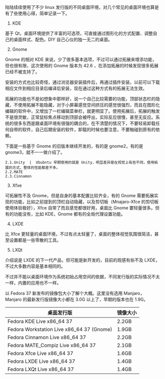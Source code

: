 陆陆续续使用了不少 linux 发行版的不同桌面环境，对几个常见的桌面环境也算是有了些使用心得，简单记录一下。

1. KDE

基于 Qt，桌面环境提供了丰富的可选项，可直接通过图形化的方式配置、调整自己的桌面样式、配色。DIY 自己心仪的独一无二的桌面。

2. Gnome

Gnome 的相对 KDE 来说，少了很多基本选项，不过可以通过拓展来增添功能，但也很有限，这次使用的 Gnome 版本为 42.6 ，在添加拓展的时候发现很多拓展已经不被支持了。

安装的方式也比较奇怪，通过浏览器安装插件后，再通过插件安装，以前可以下载相应文件到相应目录后编译后安装，现在通过这种方式有的拓展无法生效。

拓展的功能也不是如想象中那样好，说一个自己比较需要的功能，顶部状态栏的隐藏，不使用拓展不能隐藏，对于小屏幕感觉空间挤压的感觉很强烈，而且在图形化编辑的软件中，又增加了一栏编辑菜单栏，就更明显了。使用拓展后，拓展的触发不是很灵敏，正常鼠标焦点移动到顶部会被呼出，实际反应很慢，甚至无反应。系统的很多东西是跟桌面环境有很强的耦合的，在不清楚的情况下，不要轻易卸载任何自带的软件，自己后期安装的软件，卸载的时候也要注意，不要触碰到原有的依赖。

下面是一些基于 Gnome 的旧版本继续开发的，有的是 gnome2，有的是 gnome3，就不一一做介绍了。

    2.1.Unity  |  Ububntu 早期使用的就是 Unity，明显差异是在视觉上有些不同，使用拓展的方式，整体的性能都差不多。
    2.2.MATE
    2.3.Cinnamon

3. Xfxe

可拓展性不及 Gnome，但是自身的基本配置比较齐全，有的 Gnome 需要拓展实现的功能，比如之前提到的顶栏自动隐藏，以及剪切板（Mnajaro-Xfce 的剪切板使用体验极好），Xfce 自带了而且感觉都很好用，桌面比 Gnome 要轻量很多。但有的功能没有，比如 KDE，Gnome 都有的全局代理设置功能。

4. LXDE

比 Xfce 更轻量的桌面环境，不过有点太轻量了，桌面的整体视觉氛围很简洁，甚至设置都是一些零散的工具。

5. LXQt

介绍说是 LXDE 的下一代产品，但可能是新开发的，目前的观感有些不及 LXDE，不过大多数内容是基本相同的。


不过并不能以桌面环境作为系统初始占用空间的依据，不同发行版的实际情况不太一样，内置的应用也不一样。

以 Fedora 37 新发布的镜像包大小了解个大概。这里没有选用 Manjaro，Manjaro 的最新发行版镜像大小都在 3.0G 以上了，早期的版本也在 1.9G。

| 桌面发行版                                | 镜像大小 |
| ---                                       | ---      |
| Fedora KDE Live x86_64 37                 | 2.2GB    |
| Fedora Workstation Live x86_64 37 (Gnome) | 1.9GB    |
| Fedora Cinnamon Live x86_64 37            | 2.2GB    |
| Fedora MATE_Compiz Live x86_64 37         | 2.1GB    |
| Fedora Xfce Live x86_64 37                | 1.6GB    |
| Fedora LXDE Live x86_64 37                | 1.4GB    |
| Fedora LXQt Live x86_64 37                | 1.4GB    |

